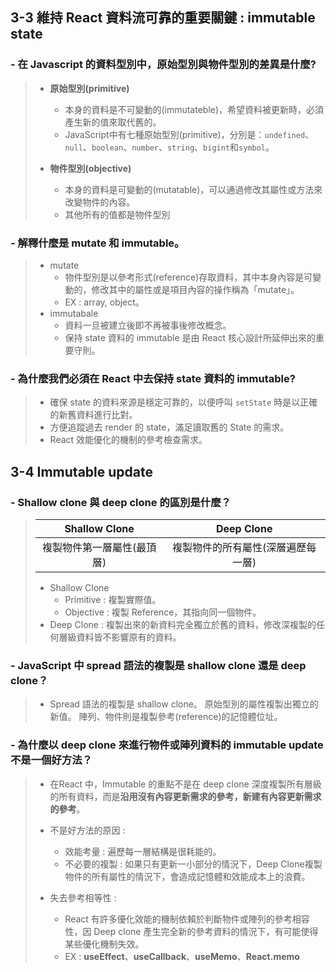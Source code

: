 ## 3-3 維持 React 資料流可靠的重要關鍵 : immutable state

### - 在 Javascript 的資料型別中，原始型別與物件型別的差異是什麼?
> - **原始型別(primitive)** 
>     - 本身的資料是不可變動的(immutateble)，希望資料被更新時，必須產生新的值來取代舊的。
>     - JavaScript中有七種原始型別(primitive)，分別是：`undefined`、`null`、`boolean`、`number`、`string`、`bigint`和`symbol`。
> 
> - **物件型別(objective)** 
>     - 本身的資料是可變動的(mutatable)，可以通過修改其屬性或方法來改變物件的內容。
>     - 其他所有的值都是物件型別

### - 解釋什麼是 mutate 和 immutable。
> - mutate 
>     - 物件型別是以參考形式(reference)存取資料，其中本身內容是可變動的，修改其中的屬性或是項目內容的操作稱為「mutate」。
>     - EX : array, object。
> - immutabale
>     - 資料一旦被建立後即不再被事後修改概念。
>     - 保持 state 資料的 immutable 是由 React 核心設計所延伸出來的重要守則。 

### - 為什麼我們必須在 React 中去保持 state 資料的 immutable?
> - 確保 state 的資料來源是穩定可靠的，以便呼叫 `setState` 時是以正確的新舊資料進行比對。
> - 方便追蹤過去 render 的 state，滿足讀取舊的 State 的需求。
> - React 效能優化的機制的參考檢查需求。

## 3-4 Immutable update

### - Shallow clone 與 deep clone 的區別是什麼？

> |       Shallow Clone        |             Deep Clone             |
> |:--------------------------:|:----------------------------------:|
> | 複製物件第一層屬性(最頂層) | 複製物件的所有屬性(深層遍歷每一層) |
> 
> - Shallow Clone
>     - Primitive : 複製實際值。
>     - Objective : 複製 Reference，其指向同一個物件。
> - Deep Clone : 複製出來的新資料完全獨立於舊的資料，修改深複製的任何層級資料皆不影響原有的資料。


### - JavaScript 中 spread 語法的複製是 shallow clone 還是 deep clone？

> - Spread 語法的複製是 shallow clone。
> 原始型別的屬性複製出獨立的新值。
> 陣列、物件則是複製參考(reference)的記憶體位址。

### - 為什麼以 deep clone 來進行物件或陣列資料的 immutable update 不是一個好方法？

> - 在React 中，Immutable 的重點不是在 deep clone 深度複製所有層級的所有資料，而是**沿用沒有內容更新需求的參考，新建有內容更新需求的參考**。
> 
> - 不是好方法的原因 : 
>     - 效能考量 : 遍歷每一層結構是很耗能的。
>     - 不必要的複製 : 如果只有更新一小部分的情況下，Deep Clone複製物件的所有屬性的情況下，會造成記憶體和效能成本上的浪費。 
> - 失去參考相等性 : 
>     - React 有許多優化效能的機制依賴於判斷物件或陣列的參考相容性，因 Deep clone 產生完全新的參考資料的情況下，有可能使得某些優化機制失效。
>     - EX : **useEffect**、**useCallback**、**useMemo**、**React.memo**
